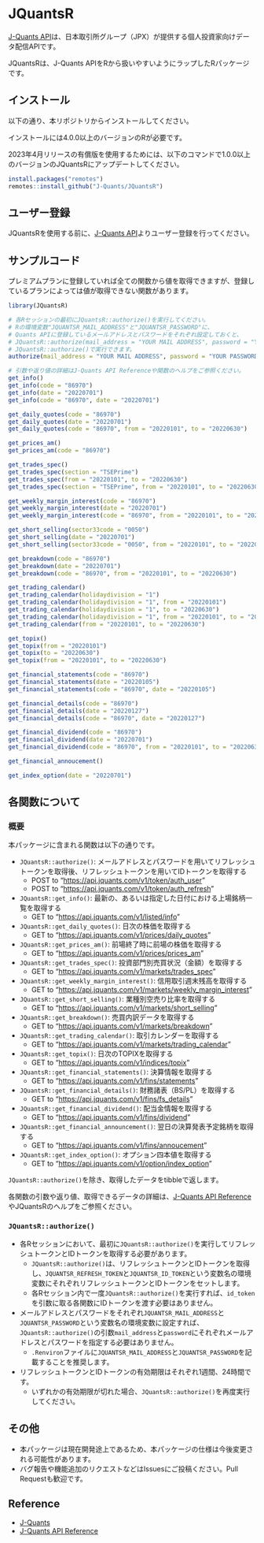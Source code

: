 
# JQuantsR

<!-- badges: start -->
<!-- badges: end -->

[J-Quants
API](https://jpx-jquants.com/)は、日本取引所グループ（JPX）が提供する個人投資家向けデータ配信APIです。

JQuantsRは、J-Quants
APIをRから扱いやすいようにラップしたRパッケージです。

## インストール

以下の通り、本リポジトリからインストールしてください。

インストールには4.0.0以上のバージョンのRが必要です。

2023年4月リリースの有償版を使用するためには、以下のコマンドで1.0.0以上のバージョンのJQuantsRにアップデートしてください。

``` r
install.packages("remotes")
remotes::install_github("J-Quants/JQuantsR")
```

## ユーザー登録

JQuantsRを使用する前に、[J-Quants
API](https://jpx-jquants.com/)よりユーザー登録を行ってください。

## サンプルコード

プレミアムプランに登録していれば全ての関数から値を取得できますが、登録しているプランによっては値が取得できない関数があります。

``` r
library(JQuantsR)

# 各Rセッションの最初にJQuantsR::authorize()を実行してください。
# Rの環境変数"JQUANTSR_MAIL_ADDRESS"と"JQUANTSR_PASSWORD"に、
# Quants APIに登録しているメールアドレスとパスワードをそれぞれ設定しておくと、
# JQuantsR::authorize(mail_address = "YOUR MAIL ADDRESS", password = "YOUR PASSWORD")の代わりに
# JQuantsR::authorize()で実行できます。
authorize(mail_address = "YOUR MAIL ADDRESS", password = "YOUR PASSWORD")

# 引数や返り値の詳細はJ-Quants API Referenceや関数のヘルプをご参照ください。
get_info()
get_info(code = "86970")
get_info(date = "20220701")
get_info(code = "86970", date = "20220701")

get_daily_quotes(code = "86970")
get_daily_quotes(date = "20220701")
get_daily_quotes(code = "86970", from = "20220101", to = "20220630")

get_prices_am()
get_prices_am(code = "86970")

get_trades_spec()
get_trades_spec(section = "TSEPrime")
get_trades_spec(from = "20220101", to = "20220630")
get_trades_spec(section = "TSEPrime", from = "20220101", to = "20220630")

get_weekly_margin_interest(code = "86970")
get_weekly_margin_interest(date = "20220701")
get_weekly_margin_interest(code = "86970", from = "20220101", to = "20220630")

get_short_selling(sector33code = "0050")
get_short_selling(date = "20220701")
get_short_selling(sector33code = "0050", from = "20220101", to = "20220630")

get_breakdown(code = "86970")
get_breakdown(date = "20220701")
get_breakdown(code = "86970", from = "20220101", to = "20220630")

get_trading_calendar()
get_trading_calendar(holidaydivision = "1")
get_trading_calendar(holidaydivision = "1", from = "20220101")
get_trading_calendar(holidaydivision = "1", to = "20220630")
get_trading_calendar(holidaydivision = "1", from = "20220101", to = "20220630")
get_trading_calendar(from = "20220101", to = "20220630")

get_topix()
get_topix(from = "20220101")
get_topix(to = "20220630")
get_topix(from = "20220101", to = "20220630")

get_financial_statements(code = "86970")
get_financial_statements(date = "20220105")
get_financial_statements(code = "86970", date = "20220105")

get_financial_details(code = "86970")
get_financial_details(date = "20220127")
get_financial_details(code = "86970", date = "20220127")

get_financial_dividend(code = "86970")
get_financial_dividend(date = "20220701")
get_financial_dividend(code = "86970", from = "20220101", to = "20220630")

get_financial_annoucement()

get_index_option(date = "20220701")
```

## 各関数について

### 概要

本パッケージに含まれる関数は以下の通りです。

- `JQuantsR::authorize()`:
  メールアドレスとパスワードを用いてリフレッシュトークンを取得後、リフレッシュトークンを用いてIDトークンを取得する
  - POST to “<https://api.jquants.com/v1/token/auth_user>”
  - POST to “<https://api.jquants.com/v1/token/auth_refresh>”
- `JQuantsR::get_info()`:
  最新の、あるいは指定した日付における上場銘柄一覧を取得する
  - GET to “<https://api.jquants.com/v1/listed/info>”
- `JQuantsR::get_daily_quotes()`: 日次の株価を取得する
  - GET to “<https://api.jquants.com/v1/prices/daily_quotes>”
- `JQuantsR::get_prices_am()`: 前場終了時に前場の株価を取得する
  - GET to “<https://api.jquants.com/v1/prices/prices_am>”
- `JQuantsR::get_trades_spec()`: 投資部門別売買状況（金額）を取得する
  - GET to “<https://api.jquants.com/v1/markets/trades_spec>”
- `JQuantsR::get_weekly_margin_interest()`: 信用取引週末残高を取得する
  - GET to “<https://api.jquants.com/v1/markets/weekly_margin_interest>”
- `JQuantsR::get_short_selling()`: 業種別空売り比率を取得する
  - GET to “<https://api.jquants.com/v1/markets/short_selling>”
- `JQuantsR::get_breakdown()`: 売買内訳データを取得する
  - GET to “<https://api.jquants.com/v1/markets/breakdown>”
- `JQuantsR::get_trading_calendar()`: 取引カレンダーを取得する
  - GET to “<https://api.jquants.com/v1/markets/trading_calendar>”
- `JQuantsR::get_topix()`: 日次のTOPIXを取得する
  - GET to “<https://api.jquants.com/v1/indices/topix>”
- `JQuantsR::get_financial_statements()`: 決算情報を取得する
  - GET to “<https://api.jquants.com/v1/fins/statements>”
- `JQuantsR::get_financial_details()`: 財務諸表（BS/PL）を取得する
  - GET to “<https://api.jquants.com/v1/fins/fs_details>”
- `JQuantsR::get_financial_dividend()`: 配当金情報を取得する
  - GET to “<https://api.jquants.com/v1/fins/dividend>”
- `JQuantsR::get_financial_announcement()`:
  翌日の決算発表予定銘柄を取得する
  - GET to “<https://api.jquants.com/v1/fins/annoucement>”
- `JQuantsR::get_index_option()`: オプション四本値を取得する
  - GET to “<https://api.jquants.com/v1/option/index_option>”

`JQuantsR::authorize()`を除き、取得したデータをtibbleで返します。

各関数の引数や返り値、取得できるデータの詳細は、[J-Quants API
Reference](https://jpx.gitbook.io/j-quants-ja/api-reference)やJQuantsRのヘルプをご参照ください。

### `JQuantsR::authorize()`

- 各Rセッションにおいて、最初に`JQuantsR::authorize()`を実行してリフレッシュトークンとIDトークンを取得する必要があります。
  - `JQuantsR::authorize()`は、リフレッシュトークンとIDトークンを取得し、`JQUANTSR_REFRESH_TOKEN`と`JQUANTSR_ID_TOKEN`という変数名の環境変数にそれぞれリフレッシュトークンとIDトークンをセットします。
  - 各Rセッション内で一度`JQuantsR::authorize()`を実行すれば、`id_token`を引数に取る各関数にIDトークンを渡す必要はありません。
- メールアドレスとパスワードをそれぞれ`JQUANTSR_MAIL_ADDRESS`と`JQUANTSR_PASSWORD`という変数名の環境変数に設定すれば、`JQuantsR::authorize()`の引数`mail_address`と`password`にそれぞれメールアドレスとパスワードを指定する必要はありません。
  - `.Renviron`ファイルに`JQUANTSR_MAIL_ADDRESS`と`JQUANTSR_PASSWORD`を記載することを推奨します。
- リフレッシュトークンとIDトークンの有効期限はそれぞれ1週間、24時間です。
  - いずれかの有効期限が切れた場合、`JQuantsR::authorize()`を再度実行してください。

## その他

- 本パッケージは現在開発途上であるため、本パッケージの仕様は今後変更される可能性があります。
- バグ報告や機能追加のリクエストなどはIssuesにご投稿ください。Pull
  Requestも歓迎です。

## Reference

- [J-Quants](https://jpx-jquants.com/)
- [J-Quants API
  Reference](https://jpx.gitbook.io/j-quants-ja/api-reference)

